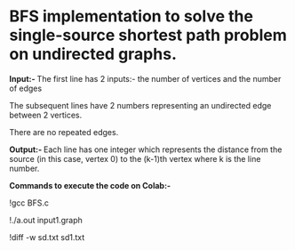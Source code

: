 <h1> BFS implementation to solve the single-source shortest path problem on undirected graphs. </h1>

<b> Input:- </b>
The first line has 2 inputs:- the number of vertices and the number of edges

The subsequent lines have 2 numbers representing an undirected edge between 2 vertices.

There are no repeated edges.

<b> Output:- </b>
Each line has one integer which represents the distance from the source (in this case, vertex 0) to the (k-1)th vertex where k is the line number.

<b> Commands to execute the code on Colab:- </b>

!gcc BFS.c

!./a.out input1.graph

!diff -w sd.txt sd1.txt
